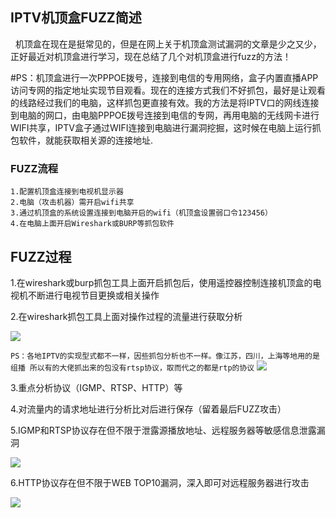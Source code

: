 ## IPTV机顶盒FUZZ简述

   机顶盒在现在是挺常见的，但是在网上关于机顶盒测试漏洞的文章是少之又少，正好最近对机顶盒进行学习，现在总结了几个对机顶盒进行fuzz的方法！
  
  #PS：机顶盒进行一次PPPOE拨号，连接到电信的专用网络，盒子内置直播APP访问专网的指定地址实现节目观看。现在的连接方式我们不好抓包，最好是让观看的线路经过我们的电脑，这样抓包更直接有效。我的方法是将IPTV口的网线连接到电脑的网口，由电脑PPPOE拨号连接到电信的专网，再用电脑的无线网卡进行WIFI共享，IPTV盒子通过WIFI连接到电脑进行漏洞挖掘，这时候在电脑上运行抓包软件，就能获取相关源的连接地址.

### FUZZ流程

```
1.配置机顶盒连接到电视机显示器
2.电脑（攻击机器）需开启wifi共享
3.通过机顶盒的系统设置连接到电脑开启的wifi（机顶盒设置弱口令123456）
4.在电脑上面开启Wireshark或BURP等抓包软件
```

## FUZZ过程
1.在wireshark或burp抓包工具上面开启抓包后，使用遥控器控制连接机顶盒的电视机不断进行电视节目更换或相关操作

2.在wireshark抓包工具上面对操作过程的流量进行获取分析

<img src="http://upload.ouliu.net/i/20171115171008lwigc.png"  />

`PS：各地IPTV的实现型式都不一样，因些抓包分析也不一样。像江苏，四川，上海等地用的是组播 所以有的大佬抓出来的包没有rtsp协议，取而代之的都是rtp的协议`
<img src="http://upload.ouliu.net/i/20171115194947bwj6m.jpeg"  />


3.重点分析协议（IGMP、RTSP、HTTP）等

4.对流量内的请求地址进行分析比对后进行保存（留着最后FUZZ攻击）

5.IGMP和RTSP协议存在但不限于泄露源播放地址、远程服务器等敏感信息泄露漏洞

<img src="http://upload.ouliu.net/i/2017111517085897w2o.jpeg"  />

6.HTTP协议存在但不限于WEB TOP10漏洞，深入即可对远程服务器进行攻击

<img src="http://upload.ouliu.net/i/20171115170656ryiki.png"  />

